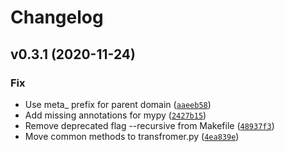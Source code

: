 # Changelog

<!--next-version-placeholder-->

## v0.3.1 (2020-11-24)
### Fix
* Use meta_ prefix for parent domain ([`aaeeb58`](https://github.com/Tiboris/mrack/commit/aaeeb58c0682dbd7be9db94dcb7469c07e6243eb))
* Add missing annotations for mypy ([`2427b15`](https://github.com/Tiboris/mrack/commit/2427b15ddd12b4d7813a51b3b276b8affd42259b))
* Remove deprecated flag --recursive from Makefile ([`48937f3`](https://github.com/Tiboris/mrack/commit/48937f38a3b8e2780d39539c513187591b9a953d))
* Move common methods to transfromer.py ([`4ea839e`](https://github.com/Tiboris/mrack/commit/4ea839e560a3d11662d2b65309993652b4cd44bd))
